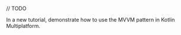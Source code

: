 [//]: # (title: Cook MVVM)

// TODO

In a new tutorial, demonstrate how to use the MVVM pattern in Kotlin Multiplatform.